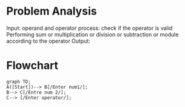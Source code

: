 # Problem Analysis
Input: operand and operator
process: check if the operator is valid
         Performing sum or multiplication or division or subtraction or module according to the operator
Output: 
# Flowchart
```mermaid
graph TD;
A([Start])--> B[/Enter num1/];
B--> C[/Entre num 2/];
C--> [/Enter operator/];
